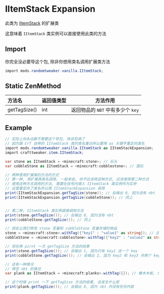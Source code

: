 # IItemStack Expansion

此类为 [IItemStack](https://docs.blamejared.com/1.12/en/Vanilla/Items/IItemStack) 的扩展类

这意味着 `IItemStack` 类实例可以直接使用此类的方法

## Import

你完全没必要导这个包, 除非你想用类名调用扩展类方法

```csharp
import mods.randomtweaker.vanilla.IItemStack;
```

## Static ZenMethod

| 方法名 | 返回值类型 | 方法作用 |
| :------ | ------ | ------ |
| getTagSize() | int | 返回物品的 `NBT` 中有多少个 `key` |

## Example

```csharp
// 实际上你永远都不需要这个导包, 除非犯病了
// 因为跟 CrT 自带的 IItemStack 类的类名重合所以要用 as 关键字重定向类名
import mods.randomtweaker.vanilla.IItemStack as IItemStackExpansion;
import crafttweaker.item.IItemStack;

var stone as IItemStack = <minecraft:stone>; // 石头
var cobbleStone as IItemStack = <minecraft:cobblestone>; // 圆石

// 两种使用扩展类的方法的方式
// 第一种, 用扩展类类名调用, 一般来说, 你不应该用这种方式, 应该使用第二种方式
// 使用这种方式调用的方法, 需要在括号内填入 IItemStack 类实例作为实参
// 这里重定向了类名所以用 IItemStackExpansion 调用
print(IItemStackExpansion.getTagSize(stone)); // 会输出 0, 因为没有 nbt
print(IItemStackExpansion.getTagSize(cobbleStone)); // 同上


// 第二种, IItemStack 类实例直接调用方法
print(stone.getTagSize()); // 会输出 0, 因为没有 nbt
print(cobbleStone.getTagSize()); // 同上

// 现在让我们修改 stone 变量和 cobbleStone 变量存储的物品
stone = <minecraft:stone>.withTag({"key1" : "value1" as string}); // 还是石头物品, 但是带 nbt
cobbleStone = <minecraft:cobblestone>.withTag({"key2" : "value2" as string, "key3" : "value3" as string}); // 还是圆石物品, 但是带 nbt

// 现在再 pirnt 一次 getTagSize 方法的结果
print(stone.getTagSize()); // 会输出 1, 因为只有 key1 这一个 key
print(cobbleStone.getTagSize()); // 会输出 2, 因为 key2 和 key3 共两个 key

// 还有一种情况
// 带空 nbt 的情况
var plank as IItemStack = <minecraft:planks>.withTag({}); // 橡木木板, 但是带空 nbt

// 这个时候 print 一下 getTagSize 方法的结果, 会发生什么呢
print(plank.getTagSize()); // 会输出 0, 因为 nbt 内没有任何内容
```
